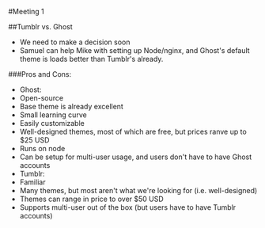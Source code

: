 #Meeting 1

##Tumblr vs. Ghost
 - We need to make a decision soon
 - Samuel can help Mike with setting up Node/nginx, and Ghost's default theme is loads better than Tumblr's already.

###Pros and Cons:
 - Ghost:
  - Open-source
  - Base theme is already excellent
  - Small learning curve
  - Easily customizable
  - Well-designed themes, most of which are free, but prices ranve up to $25 USD
  - Runs on node
  - Can be setup for multi-user usage, and users don't have to have Ghost accounts
 - Tumblr:
  - Familiar
  - Many themes, but most aren't what we're looking for (i.e. well-designed)
  - Themes can range in price to over $50 USD
  - Supports multi-user out of the box (but users have to have Tumblr accounts)
